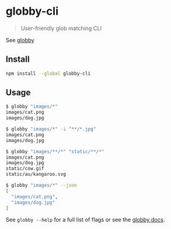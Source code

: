 # globby-cli

> User-friendly glob matching CLI

See [globby](https://github.com/sindresorhus/globby)

## Install

```sh
npm install --global globby-cli
```

## Usage

```sh
$ globby "images/*"
images/cat.png
images/dog.jpg
```

```sh
$ globby "images/*" -i "**/*.jpg"
images/cat.png
images/dog.jpg
```

```sh
$ globby "images/**/*" "static/**/*"
images/cat.png
images/dog.jpg
static/cow.gif
static/au/kangaroo.svg
```

```sh
$ globby "images/*" --json
[
  "images/cat.png",
  "images/dog.jpg"
]
```

See `globby --help` for a full list of flags or see the [globby docs](http://github.com/sindresorhus/globby).
